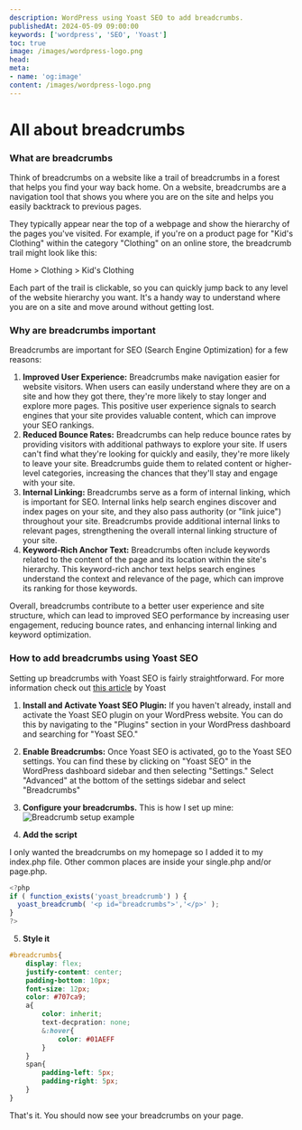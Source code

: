 ```yaml
--- 
description: WordPress using Yoast SEO to add breadcrumbs.
publishedAt: 2024-05-09 09:00:00
keywords: ['wordpress', 'SEO', 'Yoast']
toc: true
image: /images/wordpress-logo.png
head:
meta:
- name: 'og:image'
content: /images/wordpress-logo.png
---
```


# All about breadcrumbs
<i class="fa-brands fa-wordpress"></i>
<!-- <img src = "/images/wordpress-logo.png" alt="wordpress logo" width="150" height="100" style="margin-right: 100%;"> -->




### What are breadcrumbs

Think of breadcrumbs on a website like a trail of breadcrumbs in a forest that helps you find your way back home. On a website, breadcrumbs are a navigation tool that shows you where you are on the site and helps you easily backtrack to previous pages.

They typically appear near the top of a webpage and show the hierarchy of the pages you've visited. For example, if you're on a product page for "Kid's Clothing" within the category "Clothing" on an online store, the breadcrumb trail might look like this:

Home > Clothing > Kid's Clothing

Each part of the trail is clickable, so you can quickly jump back to any level of the website hierarchy you want. It's a handy way to understand where you are on a site and move around without getting lost.

### Why are breadcrumbs important

Breadcrumbs are important for SEO (Search Engine Optimization) for a few reasons:

1. **Improved User Experience:** Breadcrumbs make navigation easier for website visitors. When users can easily understand where they are on a site and how they got there, they're more likely to stay longer and explore more pages. This positive user experience signals to search engines that your site provides valuable content, which can improve your SEO rankings.
2. **Reduced Bounce Rates:** Breadcrumbs can help reduce bounce rates by providing visitors with additional pathways to explore your site. If users can't find what they're looking for quickly and easily, they're more likely to leave your site. Breadcrumbs guide them to related content or higher-level categories, increasing the chances that they'll stay and engage with your site.
3. **Internal Linking:** Breadcrumbs serve as a form of internal linking, which is important for SEO. Internal links help search engines discover and index pages on your site, and they also pass authority (or "link juice") throughout your site. Breadcrumbs provide additional internal links to relevant pages, strengthening the overall internal linking structure of your site.
4. **Keyword-Rich Anchor Text:** Breadcrumbs often include keywords related to the content of the page and its location within the site's hierarchy. This keyword-rich anchor text helps search engines understand the context and relevance of the page, which can improve its ranking for those keywords.

Overall, breadcrumbs contribute to a better user experience and site structure, which can lead to improved SEO performance by increasing user engagement, reducing bounce rates, and enhancing internal linking and keyword optimization.

### How to add breadcrumbs using Yoast SEO

Setting up breadcrumbs with Yoast SEO is fairly straightforward. 
For more information check out [this article](https://yoast.com/help/how-to-implement-yoast-seo-breadcrumbs/) by Yoast

1. **Install and Activate Yoast SEO Plugin:**
If you haven't already, install and activate the Yoast SEO plugin on your WordPress website. You can do this by navigating to the "Plugins" section in your WordPress dashboard and searching for "Yoast SEO."

2. **Enable Breadcrumbs:**
 Once Yoast SEO is activated, go to the Yoast SEO settings. You can find these by clicking on "Yoast SEO" in the WordPress dashboard sidebar and then selecting "Settings."  Select "Advanced" at the bottom of the settings sidebar and select "Breadcrumbs"

3. **Configure your breadcrumbs.**
  This is how I set up mine:
![Breadcrumb setup example](/images/yoast-breadcrumbs.png)

4. **Add the script**

I only wanted the breadcrumbs on my homepage so I added it to my index.php file. Other common places are inside your single.php and/or page.php.
```javascript
<?php
if ( function_exists('yoast_breadcrumb') ) {
  yoast_breadcrumb( '<p id="breadcrumbs">','</p>' );
}
?>
```


5. **Style it**

```css
#breadcrumbs{
    display: flex;
    justify-content: center;
    padding-bottom: 10px;
    font-size: 12px;
    color: #707ca9;
    a{
        color: inherit;
        text-decpration: none;
        &:hover{
            color: #01AEFF
        }
    }
    span{
        padding-left: 5px;
        padding-right: 5px;
    }
}
```


That's it.  You should now see your breadcrumbs on your page.  








